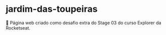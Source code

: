 # jardim-das-toupeiras
🚀 Página web criado como desafio extra do Stage 03 do curso Explorer da Rocketseat.
